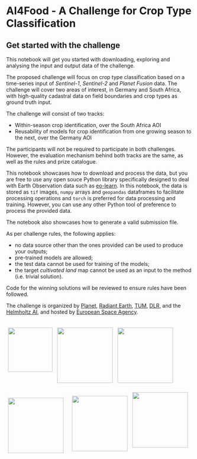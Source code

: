 # AI4Food - A Challenge for Crop Type Classification

## Get started with the challenge

This notebook will get you started with downloading, exploring and analysing the input and output data of the challenge.

The proposed challenge will focus on crop type classification based on a time-series input of _Sentinel-1_, _Sentinel-2_ and _Planet Fusion_ data. The challenge will cover two areas of interest, in Germany and South Africa, with high-quality cadastral data on field boundaries and crop types as ground truth input. 

The challenge will consist of two tracks:
  * Within-season crop identification, over the South Africa AOI
  * Reusability of models for crop identification from one growing season to the next, over the Germany AOI

The participants will not be required to participate in both challenges. However, the evaluation mechanism behind both tracks are the same, as well as the rules and prize catalogue.

This notebook showcases how to download and process the data, but you are free to use any open souce Python library specifically designed to deal with Earth Observation data such as [eo-learn](https://eo-learn.readthedocs.io/en/latest/index.html). In this notebook, the data is stored as `tif` images, `numpy` arrays and `geopandas` dataframes to facilitate processing operations and `torch` is preferred for data processing and training. However, you can use any other Python tool of preference to process the provided data.

The notebook also showcases how to generate a valid submission file.

As per challenge rules, the following applies:
 * no data source other than the ones provided can be used to produce your outputs;
 * pre-trained models are allowed;
 * the test data cannot be used for training of the models; 
 * the target _cultivated land_ map cannot be used as an input to the method (i.e. trivial solution).

Code for the winning solutions will be reviewed to ensure rules have been followed.

The challenge is organized by [Planet](https://www.planet.com/), [Radiant Earth](https://www.radiant.earth/), [TUM](https://www.tum.de/), [DLR](https://www.dlr.de/DE/Home/home_node.html), and the [Helmholtz AI](https://www.helmholtz.ai/), and hosted by [European Space Agency](https://www.esa.int/).

<div>
    <img src="https://upload.wikimedia.org/wikipedia/commons/3/39/Planet_logo_New.png" width="120" 
         align="left" style="padding-top: 20px; padding-right: 5px; padding-bottom: 20px; padding-left: 5px"/>
    <img src="https://www.mlhub.earth/assets/images/radiant_logo_2.png" width="150" 
         align="left" style="padding-top: 20px; padding-right: 5px; padding-bottom: 20px; padding-left: 5px"/>
    <img src="https://www.hzdr.de/coltray/img/TUM_logo.png" width="150" 
         align="left" style="padding-top: 20px; padding-right: 5px; padding-bottom: 20px; padding-left: 5px"/>
    <img src="https://www.etp4hpc.eu/img/image/fotos/dlr_logo_engl_schwarz.jpg?&q=100" width="150" 
         align="left" style="padding-top: 20px; padding-right: 15px; padding-bottom: 20px; padding-left: 5px"/>
    <img src="https://www.hzdr.de/db/PicOri?pOid=60735" width="150" 
         align="left" style="padding-top: 15px; padding-right: 5px; padding-bottom: 20px; padding-left: 5px"/>
    <img src="https://www.arianespace.com/wp-content/uploads/2014/10/esa-logo.bmp" width="150" 
         align="left" style="padding-top: 5px; padding-right: 5px; padding-bottom: 20px; padding-left: 5px"/>
    
</div>

<br>
